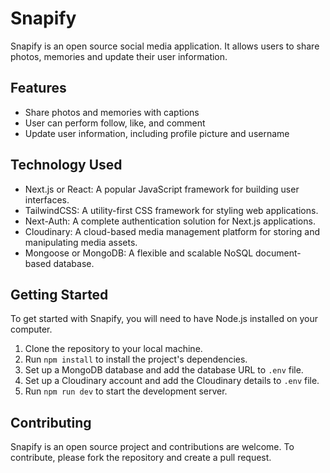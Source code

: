 # Snapify

Snapify is an open source social media application. It allows users to share photos, memories and update their user information.

## Features

- Share photos and memories with captions
- User can perform follow, like, and comment
- Update user information, including profile picture and username

## Technology Used

- Next.js or React: A popular JavaScript framework for building user interfaces.
- TailwindCSS: A utility-first CSS framework for styling web applications.
- Next-Auth: A complete authentication solution for Next.js applications.
- Cloudinary: A cloud-based media management platform for storing and manipulating media assets.
- Mongoose or MongoDB: A flexible and scalable NoSQL document-based database. 

## Getting Started

To get started with Snapify, you will need to have Node.js installed on your computer.

1. Clone the repository to your local machine.
2. Run `npm install` to install the project's dependencies.
3. Set up a MongoDB database and add the database URL to `.env` file.
4. Set up a Cloudinary account and add the Cloudinary details to `.env` file.
5. Run `npm run dev` to start the development server.

## Contributing

Snapify is an open source project and contributions are welcome. To contribute, please fork the repository and create a pull request.
